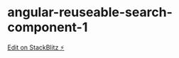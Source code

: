 # angular-reuseable-search-component-1

[Edit on StackBlitz ⚡️](https://stackblitz.com/edit/angular-reuseable-search-component-1)